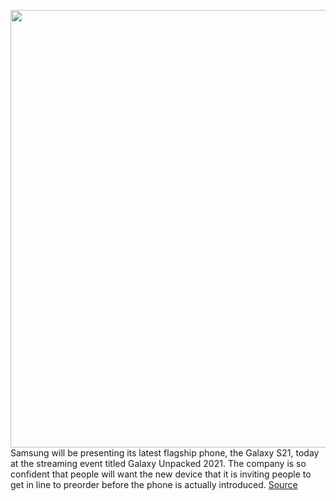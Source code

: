 <img src='https://cdn.vox-cdn.com/thumbor/PlDF6w3jMZYwbrYMQbge1Pgin2g=/0x0:3680x2456/1200x800/filters:focal(1546x934:2134x1522)/cdn.vox-cdn.com/uploads/chorus_image/image/68666562/samsung-747.0.0.jpg' width='700px' /><br/>
Samsung will be presenting its latest flagship phone, the Galaxy S21, today at the streaming event titled Galaxy Unpacked 2021. The company is so confident that people will want the new device that it is inviting people to get in line to preorder before the phone is actually introduced.
<a href='https://www.theverge.com/2021/1/14/22224896/samsung-unpacked-galaxy-s21-live-stream-watch-event'> Source <a/>